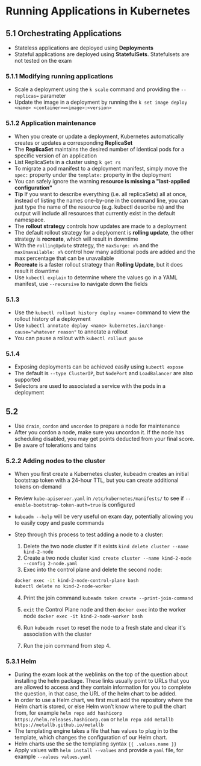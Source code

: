 # Running Applications in Kubernetes

## 5.1 Orchestrating Applications

- Stateless applications are deployed using **Deployments**
- Stateful applications are deployed using **StatefulSets**. Statefulsets are not tested on the exam

### 5.1.1 Modifying running applications

- Scale a deployment using the `k scale` command and providing the `--replicas=` parameter
- Update the image in a deployment by running the `k set image deploy <name> <container>=<image>:<version>`

### 5.1.2 Application maintenance

- When you create or update a deployment, Kubernetes automatically creates or updates a corresponding **ReplicaSet**
- The **ReplicaSet** maintains the desired number of identical pods for a specific version of an application
- List ReplicaSets in a cluster using `k get rs`
- To migrate a pod manifest to a deployment manifest, simply move the `spec:` property under the `template:` property in the deployment
- You can safely ignore the warning **resource is missing a "last-applied configuration"**
- **Tip** If you want to describe everything (i.e. all replicaSets) all at once, instead of listing the names one-by-one in the command line, you can just type the name of the resource (e.g. kubectl describe rs) and the output will include all resources that currently exist in the default namespace.
- The **rollout strategy** controls how updates are made to a deployment
- The default rollout strategy for a deplyoment is **rolling update**, the other strategy is **recreate**, which will result in downtime
- With the `rollingUpdate` strategy, the `maxSurge: x%` and the `maxUnavailable: x%` control how many additional pods are added and the max percentage that can be unavailable
- **Recreate** is a faster rollout strategy than **Rolling Update**, but it does result it downtime
- Use `kubectl explain` to determine where the values go in a YAML manifest, use `--recursive` to navigate down the fields

### 5.1.3

- Use the `kubectl rollout history deploy <name>` command to view the rollout history of a deployment
- Use `kubectl annotate deploy <name> kubernetes.io/change-cause="whatever reason"` to annotate a rollout
- You can pause a rollout with `kubectl rollout pause`


### 5.1.4

- Exposing deployments can be achieved easily using `kubectl expose`
- The default is `--type ClusterIP`, but `NodePort` and `LoadBalancer` are also supported
- Selectors are used to associated a service with the pods in a deployment

## 5.2

- Use `drain`, `cordon` and `uncordon` to prepare a node for maintenance
- After you cordon a node, make sure you uncordon it. If the node has scheduling disabled, you may get points deducted from your final score.
- Be aware of tolerations and tains

### 5.2.2 Adding nodes to the cluster

- When you first create a Kubernetes cluster, kubeadm creates an initial bootstrap token with a 24-hour TTL, but you can create additional tokens on-demand
- Review `kube-apiserver.yaml` in `/etc/kubernetes/manifests/` to see if `--enable-bootstrap-token-auth=true` is configured
- `kubeadm --help` will be very useful on exam day, potentially allowing you to easily copy and paste commands
- Step through this process to test adding a node to a cluster:
  1. Delete the two node cluster if it exists `kind delete cluster --name kind-2-node`
  2. Create a two node cluster `kind create cluster --name kind-2-node --config 2-node.yaml`
  3. Exec into the control plane and delete the second node:

  ```bash
  docker exec -it kind-2-node-control-plane bash
  kubectl delete no kind-2-node-worker
  ```

  4. Print the join command `kubeadm token create --print-join-command`

  5. `exit` the Control Plane node and then `docker exec` into the worker node `docker exec -it kind-2-node-worker bash`

  6. Run `kubeadm reset`  to reset the node to a fresh state and clear it's association with the cluster

  7. Run the join command from step 4.

### 5.3.1 Helm

- During the exam look at the weblinks on the top of the question about installing the helm package. These links usually point to URLs that you are allowed to access and they contain information for you to complete the question, in that case, the URL of the helm chart to be added.
- In order to use a Helm chart, we first must add the repository where the Helm chart is stored, or else Helm won’t know where to pull the chart from, for example `helm repo add hashicorp https://helm.releases.hashicorp.com` or `helm repo add metallb https://metallb.github.io/metallb`
- The templating engine takes a file that has values to plug in to the template, which changes the configuration of our Helm chart.
- Helm charts use the se the templating syntax `{{ .values.name }}`
- Apply values with `helm install --values` and provide a `yaml` file, for example `--values values.yaml`